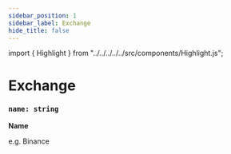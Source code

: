 ```yaml
---
sidebar_position: 1
sidebar_label: Exchange
hide_title: false
---
```


import { Highlight } from "../../../../../src/components/Highlight.js";

# Exchange

### `name: string`

**Name**

e.g. Binance
